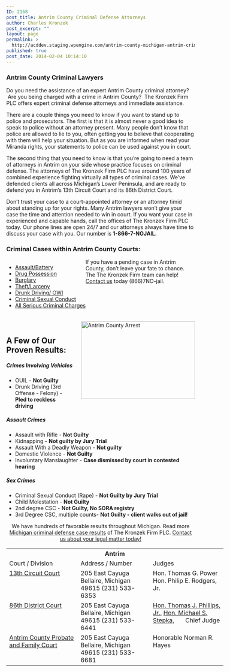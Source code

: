 ```yaml
---
ID: 2168
post_title: Antrim County Criminal Defense Attorneys
author: Charles Kronzek
post_excerpt: ""
layout: page
permalink: >
  http://acddev.staging.wpengine.com/antrim-county-michigan-antrim-criminal-attorney-defense-lawyer.html
published: true
post_date: 2014-02-04 10:14:10
---
```

<div class="county-lis">
<h3>Antrim County Criminal Lawyers</h3>
Do you need the assistance of an expert Antrim County criminal attorney?  Are you being charged with a crime in Antrim County?  The Kronzek Firm PLC offers expert criminal defense attorneys and immediate assistance.

There are a couple things you need to know if you want to stand up to police and prosecutors. The first is that it is almost never a good idea to speak to police without an attorney present. Many people don’t know that police are allowed to lie to you, often getting you to believe that cooperating with them will help your situation. But as you are informed when read your Miranda rights, your statements to police can be used against you in court.

The second thing that you need to know is that you’re going to need a team of attorneys in Antrim on your side whose practice focuses on criminal defense. The attorneys of The Kronzek Firm PLC have around 100 years of combined experience fighting virtually all types of criminal cases. We’ve defended clients all across Michigan’s Lower Peninsula, and are ready to defend you in Antrim’s 13th Circuit Court and its 86th District Court.

Don’t trust your case to a court-appointed attorney or an attorney timid about standing up for your rights. Many Antrim lawyers won’t give your case the time and attention needed to win in court. If you want your case in experienced and capable hands, call the offices of The Kronzek Firm PLC today. Our phone lines are open 24/7 and our attorneys always have time to discuss your case with you. Our number is <b>1-866-7-NOJAIL.</b>
<h3>Criminal Cases within Antrim County Courts:</h3>
<ul class="no-bullets" style="float: left;">
	<li><a href="http://acddev.staging.wpengine.com/assault-charges.html">Assault/Battery</a></li>
	<li><a href="http://acddev.staging.wpengine.com/drug-charges.html">Drug Possession</a></li>
	<li><a href="http://acddev.staging.wpengine.com/burglary-crimes.html">Burglary</a></li>
	<li><a href="http://acddev.staging.wpengine.com/theft-charges.html">Theft/Larceny</a></li>
	<li><a href="http://acddev.staging.wpengine.com/drunk-driving.html">Drunk Driving/ OWI</a></li>
	<li><a href="http://acddev.staging.wpengine.com/sex-crimes.html">Criminal Sexual Conduct</a></li>
	<li><a href="http://acddev.staging.wpengine.com">All Serious Criminal Charges</a></li>
</ul>
<p class="ctas">If you have a pending case in Antrim County, don’t leave your fate to chance. The The Kronzek Firm team can help! <a href="http://acddev.staging.wpengine.com/contact-us.html">Contact us</a> today (866)7NO-jail.</p>
<img class="alignleft" style="float: right; padding: 20px 0 20px 20px;" src="http://acddev.staging.wpengine.com/wp-content/uploads/2014/02/county-img_n3.jpg" alt="Antrim County Arrest" width="304" height="207" />

</div>
<h2></h2>
&nbsp;

&nbsp;

&nbsp;
<div class="county-lis">
<h2>A Few of Our Proven Results:</h2>
<h5>Crimes Involving Vehicles</h5>
<ul class="county-lis">
	<li>OUIL - <b>Not Guilty</b></li>
	<li>Drunk Driving (3rd Offense - Felony) - <b>Pled to reckless driving</b></li>
</ul>
<h5>Assault Crimes</h5>
<ul class="county-lis">
	<li>Assault with Rifle - <b>Not Guilty</b></li>
	<li>Kidnapping - <b>Not guilty by Jury Trial</b></li>
	<li>Assault With a Deadly Weapon - <strong>Not guilty</strong></li>
	<li>Domestic Violence - <strong>Not Guilty</strong></li>
	<li>Involuntary Manslaughter - <strong>Case dismissed by court in contested hearing</strong></li>
</ul>
<h5>Sex Crimes</h5>
<ul class="county-lis">
	<li>Criminal Sexual Conduct (Rape) - <b>Not Guilty by Jury Trial</b></li>
	<li>Child Molestation - <b>Not Guilty</b></li>
	<li>2nd degree CSC - <strong>Not Guilty, No SORA registry</strong></li>
	<li>3rd Degree CSC, multiple counts- <strong>Not Guilty - client walks out of jail!</strong></li>
</ul>
<p class="ctas" style="text-align: center;">We have hundreds of favorable results throughout Michigan. Read more <a href="http://acddev.staging.wpengine.com/proven-results.html">Michigan criminal defense case results</a> of The Kronzek Firm PLC.
<a href="http://acddev.staging.wpengine.com/contact-us.html">Contact us about your legal matter today!</a></p>

<table class="districts" style="width: 580px !important;" cellspacing="0">
<tbody>
<tr>
<th colspan="3">Antrim</th>
</tr>
<tr class="subjects">
<td width="225">Court / Division</td>
<td width="225">Address / Number</td>
<td width="225">Judges</td>
</tr>
<tr>
<td valign="top"><a href="http://www.13thcircuitcourt.org/" target="_blank">13th Circuit Court</a></td>
<td valign="top">205 East Cayuga
Bellaire, Michigan 49615
(231) 533-6353</td>
<td valign="top">Hon. Thomas G. Power
Hon. Philip E. Rodgers, Jr.</td>
</tr>
<tr>
<td valign="top"><a href="http://www.co.grand-traverse.mi.us/304/86th-District-Court" target="_blank">86th District Court</a></td>
<td valign="top">205 East Cayuga
Bellaire, Michigan 49615
(231) 533-6441</td>
<td valign="top"><a href="http://www.grandtraverse.org/directory.aspx?eid=56" target="_blank">Hon. Thomas J. Phillips, Jr.,</a>
<a href="http://www.grandtraverse.org/directory.aspx?eid=57" target="_blank">Hon. Michael S. Stepka,</a>       Chief Judge</td>
</tr>
<tr>
<td valign="top"><a href="http://www.antrimcounty.org/probate_court.asp" target="_blank">Antrim County Probate and Family Court</a></td>
<td valign="top">205 East Cayuga
Bellaire, Michigan 49615
(231) 533-6681</td>
<td valign="top">Honorable Norman R. Hayes</td>
</tr>
</tbody>
</table>
</div>